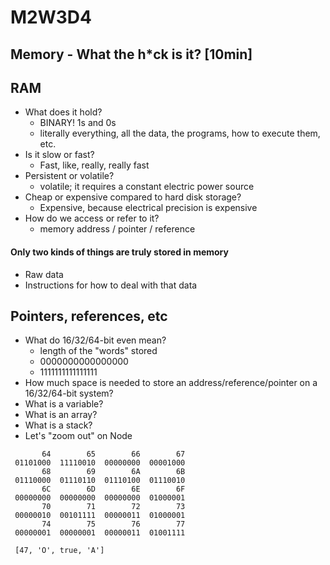 # M2W3D4
## Memory - What the h*ck is it? [10min]

## RAM
- What does it hold?
  - BINARY! 1s and 0s
  - literally everything, all the data, the programs, how to execute them, etc.
- Is it slow or fast?
  - Fast, like, really, really fast
- Persistent or volatile?
  - volatile; it requires a constant electric power source
- Cheap or expensive compared to hard disk storage?
  - Expensive, because electrical precision is expensive
- How do we access or refer to it?
  - memory address / pointer / reference

#### Only two kinds of things are truly stored in memory
- Raw data
- Instructions for how to deal with that data

## Pointers, references, etc
- What do 16/32/64-bit even mean?
  - length of the "words" stored
  - 0000000000000000
  - 1111111111111111
- How much space is needed to store an address/reference/pointer on a 16/32/64-bit system?
- What is a variable?
- What is an array?
- What is a stack?
- Let's "zoom out" on Node
```
       64        65        66        67
 01101000  11110010  00000000  00001000
       68        69        6A        6B
 01110000  01110110  01110100  01110010
       6C        6D        6E        6F
 00000000  00000000  00000000  01000001
       70        71        72        73
 00000010  00101111  00000011  01000001
       74        75        76        77
 00000001  00000001  00000011  01001111

 [47, 'O', true, 'A']
```

 